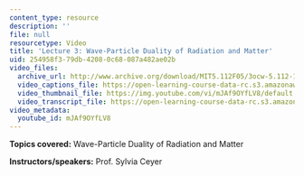 ```yaml
---
content_type: resource
description: ''
file: null
resourcetype: Video
title: 'Lecture 3: Wave-Particle Duality of Radiation and Matter'
uid: 254958f3-79db-4208-0c68-087a482ae02b
video_files:
  archive_url: http://www.archive.org/download/MIT5.112F05/3ocw-5.112-12sep2005-220k.mp4
  video_captions_file: https://open-learning-course-data-rc.s3.amazonaws.com/5-112-principles-of-chemical-science-fall-2005/7b72816141465066849040991661815e_mJAf9OYfLV8.vtt
  video_thumbnail_file: https://img.youtube.com/vi/mJAf9OYfLV8/default.jpg
  video_transcript_file: https://open-learning-course-data-rc.s3.amazonaws.com/5-112-principles-of-chemical-science-fall-2005/cd71b9ac6f30ac9005e25f18b94c7e98_mJAf9OYfLV8.pdf
video_metadata:
  youtube_id: mJAf9OYfLV8
---
```


**Topics covered:** Wave-Particle Duality of Radiation and Matter

**Instructors/speakers:** Prof. Sylvia Ceyer